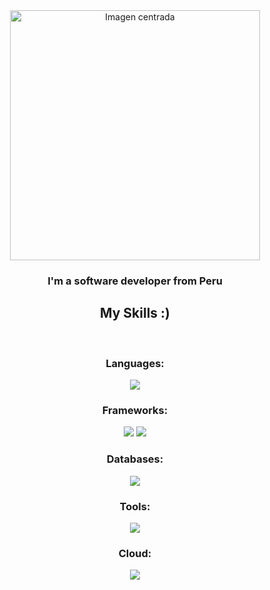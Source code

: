 <div align="center">
  <img 
    src="https://i.pinimg.com/736x/61/ae/f2/61aef2aab67a858d21aa98b23c7b177d.jpg" 
    alt="Imagen centrada" 
    style="display: block; margin: auto; width: 400px; height: auto;" 
  />
</div>

<div align="center">
  <h3>I'm a software developer from Peru</h3>
</div>

<div align="center">
  <h2>My Skills :)</h2>
  <br/>
  <div align="center">
    <h3>Languages:</h3>
    <img src="https://skillicons.dev/icons?i=javascript" />
    <h3>Frameworks:</h3>
    <img src="https://skillicons.dev/icons?i=angular,html,css,tailwind" />
    <img src="https://skillicons.dev/icons?i=nestjs,express" />
    <h3>Databases:</h3>
    <img src="https://skillicons.dev/icons?i=mongodb,postgres,mysql"/>
    <h3>Tools:</h3>
    <img src="https://skillicons.dev/icons?i=vscode,postman,discord,docker"/>
    <h3>Cloud:</h3>
    <img src="https://skillicons.dev/icons?i=aws,gcp,azure"/>
  </div>
</div>
